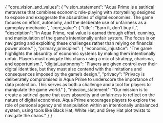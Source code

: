 {
  "core_vision_and_values": {
    "vision_statement": "Aqua Prime is a satirical metaverse that combines economic role-playing with storytelling designed to expose and exaggerate the absurdities of digital economies. The game focuses on effort, autonomy, and the deliberate use of unfairness as a gameplay mechanic.",
    "core_value": {
      "title": "Earn it, don’t buy it.",
      "description": "In Aqua Prime, real value is earned through effort, cunning, and manipulation of the game’s intentionally unfair system. The focus is on navigating and exploiting these challenges rather than relying on financial power alone."
    },
    "primary_principles": {
      "economic_injustice": "The game highlights the absurdity of economic systems by making them intentionally unfair. Players must navigate this chaos using a mix of strategy, charisma, and opportunism.",
      "digital_autonomy": "Players are given control over their digital identities, but they must also contend with the limitations and consequences imposed by the game’s design.",
      "privacy": "Privacy is deliberately compromised in Aqua Prime to underscore the importance of data protection. This serves as both a challenge and a tool for players to manipulate the game world."
    },
    "mission_statement": "Our mission is to create a satirical game that uses absurdity and unfairness to reflect on the nature of digital economies. Aqua Prime encourages players to explore the role of personal agency and manipulation within an intentionally unbalanced system, using tools like Black Hat, White Hat, and Grey Hat plot twists to navigate the chaos."
  }
}
